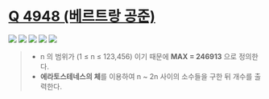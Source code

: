 # [Q 4948 (베르트랑 공준)](https://www.acmicpc.net/problem/4948)

<img src="https://img.shields.io/badge/Level-Silver 2-lightgrey"> <img src="https://img.shields.io/badge/Memory-2076%20KB-blue"> <img src="https://img.shields.io/badge/Time-388%20ms-brightgreen"> <img src="https://img.shields.io/badge/Length-486%20B-red"> <img src="https://img.shields.io/badge/Language-C-blueviolet">



> - n 의 범위가 (1 ≤ n ≤ 123,456) 이기 때문에 **MAX = 246913** 으로 정의한다.
> - **에라토스테네스의 체**를 이용하여 n ~ 2n 사이의 소수들을 구한 뒤 개수를 출력한다.

